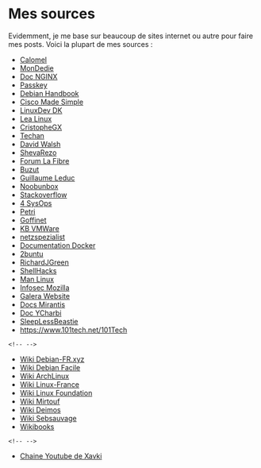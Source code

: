 # Mes sources 
 
Evidemment, je me base sur beaucoup de sites internet ou autre pour 
faire mes posts. Voici la plupart de mes sources : 
 
-   [Calomel](https://calomel.org/) 
-   [MonDedie](http://mondedie.fr) 
-   [Doc NGINX](http://nginx.org/en/docs/) 
-   [Passkey](http://passkey.fr/) 
-   [Debian Handbook](https://debian-handbook.info/get/) 
-   [Cisco Made Simple](https://www.ciscomadesimple.be) 
-   [LinuxDev DK](http://linuxdev.dk/) 
-   [Lea Linux](http://lea-linux.org/) 
-   [CristopheGX](https://christophegx.ovh/) 
-   [Techan](https://techan.fr) 
-   [David Walsh](https://davidwalsh.name) 
-   [ShevaRezo](http://blog.shevarezo.fr/) 
-   [Forum La Fibre](https://lafibre.info/) 
-   [Buzut](https://buzut.fr/) 
-   [Guillaume Leduc](https://www.guillaume-leduc.fr) 
-   [Noobunbox](https://www.noobunbox.net/) 
-   [Stackoverflow](https://stackoverflow.com) 
-   [4 SysOps](https://4sysops.com) 
-   [Petri](https://www.petri.com) 
-   [Goffinet](https://cisco.goffinet.org) 
-   [KB VMWare](https://kb.vmware.com/) 
-   [netzspezialist](https://www.netzspezialist.de/) 
-   [Documentation Docker](https://docs.docker.com/) 
-   [2buntu](https://2buntu.com) 
-   [RichardJGreen](https://richardjgreen.net) 
-   [ShellHacks](https://www.shellhacks.com/) 
-   [Man Linux](http://man7.org/) 
-   [Infosec Mozilla](https://infosec.mozilla.org/) 
-   [Galera Website](https://galeracluster.com/) 
-   [Docs Mirantis](https://docs.mirantis.com/) 
-   [Doc YCharbi](https://doc.ycharbi.fr/) 
-   [SleepLessBeastie](https://sleeplessbeastie.eu/) 
-   <https://www.101tech.net/101Tech> 
 
```{=html} 
<!-- --> 
``` 
-   [Wiki Debian-FR.xyz](https://wiki.debian-fr.xyz/Accueil) 
-   [Wiki Debian Facile](https://debian-facile.org/wiki) 
-   [Wiki ArchLinux](https://wiki.archlinux.org/) 
-   [Wiki 
    Linux-France](http://wiki.linux-france.org/wiki/Sp%C3%A9cial:Cat%C3%A9gories) 
-   [Wiki Linux Foundation](https://wiki.linuxfoundation.org/) 
-   [Wiki Mirtouf](https://wiki.mirtouf.fr) 
-   [Wiki Deimos](https://wiki.deimos.fr/Linux) 
-   [Wiki Sebsauvage](http://sebsauvage.net/wiki/doku.php) 
-   [Wikibooks](https://en.wikibooks.org/wiki) 
 
```{=html} 
<!-- --> 
``` 
-   [Chaine Youtube de 
    Xavki](https://www.youtube.com/channel/UCs_AZuYXi6NA9tkdbhjItHQ) 
